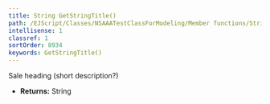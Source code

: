 ```yaml
---
title: String GetStringTitle()
path: /EJScript/Classes/NSAAATestClassForModeling/Member functions/String GetStringTitle()
intellisense: 1
classref: 1
sortOrder: 8934
keywords: GetStringTitle()
---
```



Sale heading (short description?)



* **Returns:** String


